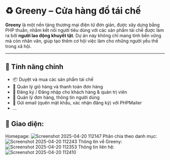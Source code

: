 ﻿# ♻️ Greeny – Cửa hàng đồ tái chế

**Greeny** là một nền tảng thương mại điện tử đơn giản, được xây dựng bằng PHP thuần, nhằm kết nối người tiêu dùng với các sản phẩm tái chế được làm ra bởi **người lao động khuyết tật**. Dự án này không chỉ mang tính bền vững mà còn nhân văn, giúp tạo thêm cơ hội việc làm cho những người yếu thế trong xã hội.

---

## 🌟 Tính năng chính

- 📦 Duyệt và mua các sản phẩm tái chế
- 🛒 Quản lý giỏ hàng và thanh toán đơn hàng
- 👤 Đăng ký / Đăng nhập cho khách hàng & quản trị viên
- 🧾 Quản lý đơn hàng, thông tin người dùng
- 📧 Gửi email (quên mật khẩu, xác nhận đăng ký) với PHPMailer
- ...
## 🌟 Giao diện:
Homepage:
![Screenshot 2025-04-20 112147](https://github.com/user-attachments/assets/83dbed6d-c159-42c2-be08-3f4e1dc8a67d)
Phân chia theo danh mục: 
![Screenshot 2025-04-20 112243](https://github.com/user-attachments/assets/69899537-1b1d-4835-9355-97dad67dc012)
Thông tin về Greeny: 
![Screenshot 2025-04-20 112353](https://github.com/user-attachments/assets/fc5b6e52-6f0c-4cbe-8fb0-75a0a2c847f3)
Thông tin liên hệ:
![Screenshot 2025-04-20 112410](https://github.com/user-attachments/assets/bb2a2700-5aa0-455b-aa78-4344a3a4f19e)
